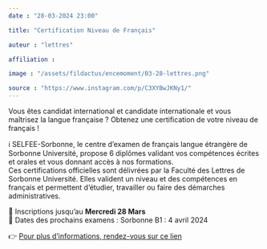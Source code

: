 ```yaml
---
date : "28-03-2024 23:00"

title: "Certification Niveau de Français"

auteur : "lettres" 

affiliation :

image : "/assets/fildactus/encemoment/03-28-lettres.png"

source : "https://www.instagram.com/p/C3XYBwJKNy1/"
---
```


Vous êtes candidat international et candidate internationale et vous maîtrisez la langue française ? Obtenez une certification de votre niveau de français !

ℹ️ SELFEE-Sorbonne, le centre d’examen de français langue étrangère de Sorbonne Université, propose 6 diplômes validant vos compétences écrites et orales et vous donnant accès à nos formations.  
Ces certifications officielles sont délivrées par la Faculté des Lettres de Sorbonne Université. Elles valident un niveau et des compétences en français et permettent d’étudier, travailler ou faire des démarches administratives.

📝 Inscriptions jusqu’au __Mercredi 28 Mars__  
📆 Dates des prochains examens : Sorbonne B1 : 4 avril 2024

👉 [Pour plus d’informations, rendez-vous sur ce lien](https://lettres.sorbonne-universite.fr/international/selfee-centre-d-examen-francais-langue-etrangere)